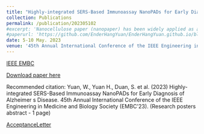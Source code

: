```yaml
---
title: "Highly-integrated SERS-Based Immunoassay NanoPADs for Early Diagnosis of Alzheimer s Disease"
collection: Publications
permalink: /publication/202305102
#excerpt: 'Nanocellulose paper (nanopaper) has been widely applied as a promising substrate for biomedical due to its low cost, biocompatibility and high optical transparency. In this report, we first reported surface-enhanced Raman scattering (SERS) immunoassay on the nanopaper-based analytical microfluidic devices (NanoPADs). We detected glial fibrillary acidic protein (GFAP) in human plasma without pretreatment using SERS on NanoPADs for highly sensitive early diagnosis of Alzheimer's disease. For SERS detection, DTNB-labeled uniform gold nanoparticles (AuNPs) were utilized as tags. Additionally, in-situ silver nanoparticles (AgNPs) were used as SERS substrates. We detected different concentrations of GFAP and determined the limit of detection as 150 fg/mL, which was 100 times better than commercial analytical techniques.'
#paperurl: 'https://github.com/EnderHangYuan/EnderHangYuan.github.io/blob/master/_publications/Manuscript_1-Page_1524.pdf'
date: 5-10 May. 2023
venue: '45th Annual International Conference of the IEEE Engineering in Medicine and Biology Society (EMBC)'
---
```


[IEEE EMBC](https://embc.embs.org/2023/)

[Download paper here](https://github.com/EnderHangYuan/EnderHangYuan.github.io/blob/master/_publications/Manuscript_1-Page_1524.pdf)

Recommended citation: Yuan, W., Yuan H., Duan, S. et al. (2023) Highly-integrated SERS-Based Immunoassay NanoPADs for Early Diagnosis of Alzheimer s Disease. 45th Annual International Conference of the IEEE Engineering in Medicine and Biology Society (EMBC'23). (Research posters abstract - 1 page)

[AcceptanceLetter](https://github.com/EnderHangYuan/EnderHangYuan.github.io/blob/master/_publications/EMBC23_AcceptanceLetter_1972_176651.pdf)
